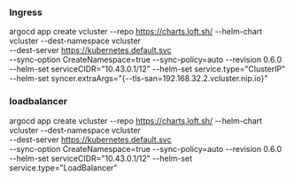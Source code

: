 ### Ingress
argocd app create vcluster --repo https://charts.loft.sh/ --helm-chart vcluster --dest-namespace vcluster \
                               --dest-server https://kubernetes.default.svc \
                               --sync-option CreateNamespace=true --sync-policy=auto --revision 0.6.0 \
                               --helm-set serviceCIDR="10.43.0.1/12" --helm-set service.type="ClusterIP" \
                               --helm-set syncer.extraArgs="{--tls-san=192.168.32.2.vcluster.nip.io}"
                            
### loadbalancer
argocd app create vcluster --repo https://charts.loft.sh/ --helm-chart vcluster --dest-namespace vcluster \
                               --dest-server https://kubernetes.default.svc \
                               --sync-option CreateNamespace=true --sync-policy=auto --revision 0.6.0 \
                               --helm-set serviceCIDR="10.43.0.1/12" --helm-set service.type="LoadBalancer"





